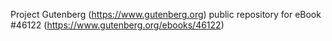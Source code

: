 Project Gutenberg (https://www.gutenberg.org) public repository for eBook #46122 (https://www.gutenberg.org/ebooks/46122)
